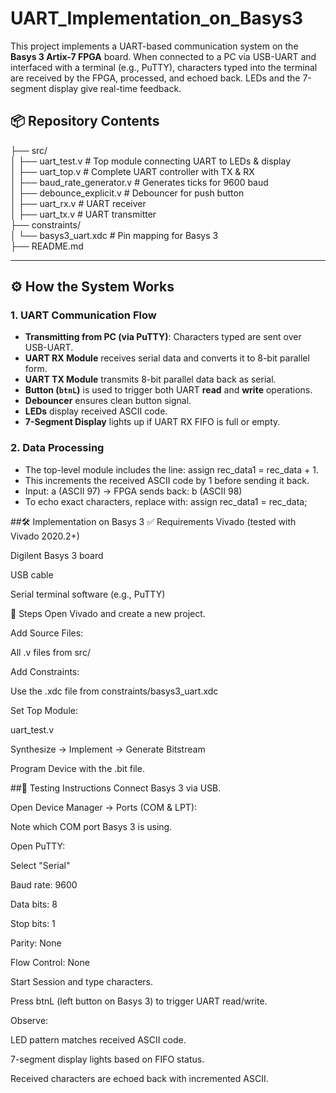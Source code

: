 # UART_Implementation_on_Basys3
This project implements a UART-based communication system on the **Basys 3 Artix-7 FPGA** board. When connected to a PC via USB-UART and interfaced with a terminal (e.g., PuTTY),
characters typed into the terminal are received by the FPGA, processed, and echoed back. LEDs and the 7-segment display give real-time feedback.

## 📦 Repository Contents
├── src/ <br>
│ ├── uart_test.v # Top module connecting UART to LEDs & display  <br>
│ ├── uart_top.v # Complete UART controller with TX & RX <br>
│ ├── baud_rate_generator.v # Generates ticks for 9600 baud <br>
│ ├── debounce_explicit.v # Debouncer for push button <br>
│ ├── uart_rx.v # UART receiver <br>
│ ├── uart_tx.v # UART transmitter <br>
├── constraints/ <br>
│ └── basys3_uart.xdc # Pin mapping for Basys 3 <br>
├── README.md <br>


---

## ⚙️ How the System Works

### 1. UART Communication Flow

- **Transmitting from PC (via PuTTY)**: Characters typed are sent over USB-UART.
- **UART RX Module** receives serial data and converts it to 8-bit parallel form.
- **UART TX Module** transmits 8-bit parallel data back as serial.
- **Button (`btnL`)** is used to trigger both UART **read** and **write** operations.
- **Debouncer** ensures clean button signal.
- **LEDs** display received ASCII code.
- **7-Segment Display** lights up if UART RX FIFO is full or empty.

### 2. Data Processing

- The top-level module includes the line:  assign rec_data1 = rec_data + 1.
- This increments the received ASCII code by 1 before sending it back. 
- Input: a (ASCII 97) → FPGA sends back: b (ASCII 98)
- To echo exact characters, replace with:
assign rec_data1 = rec_data;

##🛠️ Implementation on Basys 3
✅ Requirements
Vivado (tested with Vivado 2020.2+)

Digilent Basys 3 board

USB cable

Serial terminal software (e.g., PuTTY)

🔧 Steps
Open Vivado and create a new project.

Add Source Files:

All .v files from src/

Add Constraints:

Use the .xdc file from constraints/basys3_uart.xdc

Set Top Module:

uart_test.v

Synthesize → Implement → Generate Bitstream

Program Device with the .bit file.

##🧪 Testing Instructions
Connect Basys 3 via USB.

Open Device Manager → Ports (COM & LPT):

Note which COM port Basys 3 is using.

Open PuTTY:

Select "Serial"

Baud rate: 9600

Data bits: 8

Stop bits: 1

Parity: None

Flow Control: None

Start Session and type characters.

Press btnL (left button on Basys 3) to trigger UART read/write.

Observe:

LED pattern matches received ASCII code.

7-segment display lights based on FIFO status.

Received characters are echoed back with incremented ASCII.
